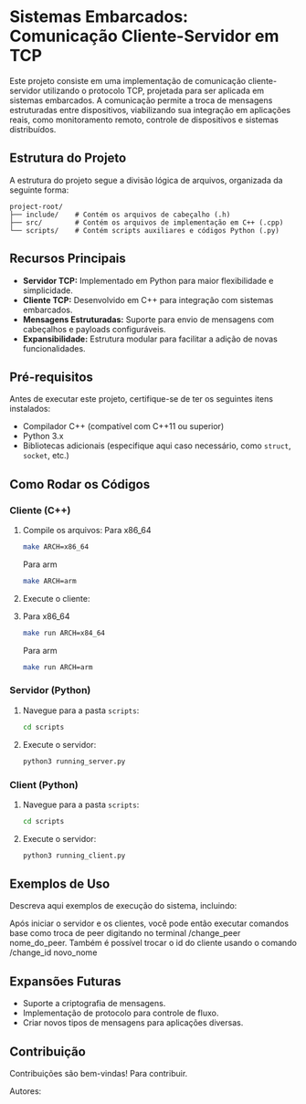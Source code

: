 # Sistemas Embarcados: Comunicação Cliente-Servidor em TCP

Este projeto consiste em uma implementação de comunicação cliente-servidor utilizando o protocolo TCP, projetada para ser aplicada em sistemas embarcados. A comunicação permite a troca de mensagens estruturadas entre dispositivos, viabilizando sua integração em aplicações reais, como monitoramento remoto, controle de dispositivos e sistemas distribuídos.

## Estrutura do Projeto

A estrutura do projeto segue a divisão lógica de arquivos, organizada da seguinte forma:

```
project-root/
├── include/    # Contém os arquivos de cabeçalho (.h)
├── src/        # Contém os arquivos de implementação em C++ (.cpp)
└── scripts/    # Contém scripts auxiliares e códigos Python (.py)
```

## Recursos Principais

- **Servidor TCP:** Implementado em Python para maior flexibilidade e simplicidade.
- **Cliente TCP:** Desenvolvido em C++ para integração com sistemas embarcados.
- **Mensagens Estruturadas:** Suporte para envio de mensagens com cabeçalhos e payloads configuráveis.
- **Expansibilidade:** Estrutura modular para facilitar a adição de novas funcionalidades.

## Pré-requisitos

Antes de executar este projeto, certifique-se de ter os seguintes itens instalados:

- Compilador C++ (compatível com C++11 ou superior)
- Python 3.x
- Bibliotecas adicionais (especifique aqui caso necessário, como `struct`, `socket`, etc.)

## Como Rodar os Códigos

### Cliente (C++)

1. Compile os arquivos:
   Para x86_64
   ```bash
   make ARCH=x86_64 
   ```
   Para arm
   ```bash
   make ARCH=arm
   ```

3. Execute o cliente:
4. Para x86_64
   ```bash
   make run ARCH=x84_64
   ```
   Para arm
    ```bash
   make run ARCH=arm
   ```

### Servidor (Python)

1. Navegue para a pasta `scripts`:
   ```bash
   cd scripts
   ```

2. Execute o servidor:
   ```bash
   python3 running_server.py
   ```
### Client (Python)

1. Navegue para a pasta `scripts`:
   ```bash
   cd scripts
   ```

2. Execute o servidor:
   ```bash
   python3 running_client.py
   ```

## Exemplos de Uso

Descreva aqui exemplos de execução do sistema, incluindo:

Após iniciar o servidor e os clientes, você pode então executar comandos base como troca de peer digitando no terminal /change_peer nome_do_peer. 
Também é possível trocar o id do cliente usando o comando /change_id novo_nome

## Expansões Futuras

- Suporte a criptografia de mensagens.
- Implementação de protocolo para controle de fluxo.
- Criar novos tipos de mensagens para aplicações diversas.

## Contribuição

Contribuições são bem-vindas! Para contribuir.

Autores:

